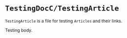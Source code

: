 # ``TestingDocC/TestingArticle``

`TestingArticle` is a file for testing `Articles` and their links.

Testing body.
